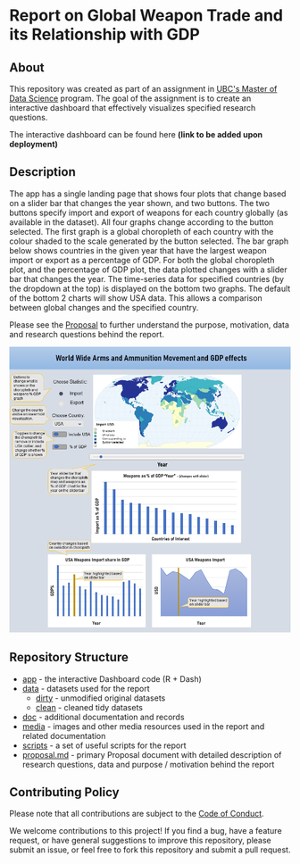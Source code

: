 # Report on Global Weapon Trade and its Relationship with GDP

## About
This repository was created as part of an assignment in [UBC's Master of Data Science](https://masterdatascience.ubc.ca/) program. The goal of the assignment is to create an interactive dashboard that effectively visualizes specified research questions.

The interactive dashboard can be found here **(link to be added upon deployment)**

## Description 

The app has a single landing page that shows four plots that change based on a slider bar that changes the year shown, and two buttons. The two buttons specify import and export of weapons for each country globally (as available in the dataset).  All four graphs change according to the button selected. The first graph is a global choropleth of each country with the colour shaded to the scale generated by the button selected. The bar graph below shows countries in the given year that have the largest weapon import or export as a percentage of GDP. For both the global choropleth plot, and the percentage of GDP plot, the data plotted changes with a slider bar that changes the year. The time-series data for specified countries (by the dropdown at the top) is displayed on the bottom two graphs. The default of the bottom 2 charts will show USA data. This allows a comparison between global changes and the specified country.

Please see the [Proposal](proposal.md) to further understand the purpose, motivation, data and research questions behind the report.

![](media/World_Weapons_App_Sketch-1.png)

## Repository Structure
- [app](app) - the interactive Dashboard code (R + Dash)
- [data](data) - datasets used for the report
    - [dirty](data/dirty) - unmodified original datasets
    - [clean](data/clean) - cleaned tidy datasets
- [doc](doc) - additional documentation and records
- [media](media) - images and other media resources used in the report and related documentation
- [scripts](scripts) - a set of useful scripts for the report
- [proposal.md](proposal.md) - primary Proposal document with detailed description of research questions, data and purpose / motivation behind the report   

## Contributing Policy
Please note that all contributions are subject to the [Code of Conduct]('CODE_OF_CONDUCT.md').

We welcome contributions to this project! If you find a bug, have a feature request, or have general suggestions to improve this repository, please submit an issue, or feel free to fork this repository and submit a pull request.
